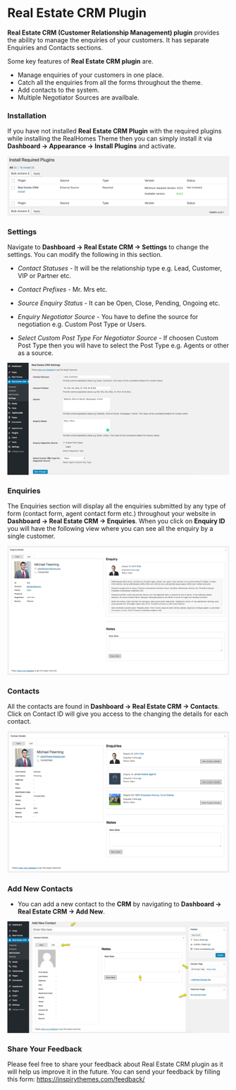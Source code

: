 # Real Estate CRM Plugin

**Real Estate CRM (Customer Relationship Management) plugin** provides the ability to manage the enquiries of your customers. It has separate Enquiries and Contacts sections.

Some key features of **Real Estate CRM plugin** are.

- Manage enquiries of your customers in one place.
- Catch all the enquiries from all the forms throughout the theme.
- Add contacts to the system.
- Multiple Negotiator Sources are availbale.

### **Installation**

If you have not installed **Real Estate CRM Plugin** with the required plugins while installing the RealHomes Theme then you can simply install it via **Dashboard → Appearance → Install Plugins** and activate.

![Real Estate CRM Plugin](images/real-estate-crm/installation.png)

### **Settings**

Navigate to **Dashboard → Real Estate CRM → Settings** to change the settings. You can modify the following in this section.

- *Contact Statuses* - It will be the relationship type e.g. Lead, Customer, VIP or Partner etc.
 
- *Contact Prefixes* - Mr. Mrs etc.
 
- *Source Enquiry Status* - It can be Open, Close, Pending, Ongoing etc.
 
- *Enquiry Negotiator Source* - You have to define the source for negotiation e.g. Custom Post Type or Users.

- *Select Custom Post Type For Negotiator Source* - If choosen Custom Post Type then you will have to select the Post Type e.g. Agents or other as a source.

![Real Estate CRM Plugin](images/real-estate-crm/crm-settings.gif)

### **Enquiries**

The Enquiries section will display all the enquiries submitted by any type of form (contact form, agent contact form etc.) throughout your website in **Dashboard → Real Estate CRM → Enquiries**. When you click on **Enquiry ID** you will have the following view where you can see all the enquiry by a single customer.

![Real Estate CRM Plugin](images/real-estate-crm/enquiry-view.png)

### **Contacts**

All the contacts are found in **Dashboard → Real Estate CRM → Contacts**. Click on Contact ID will give you access to the changing the details for each contact.

![Real Estate CRM Plugin](images/real-estate-crm/contact-view.gif)

### **Add New Contacts**

- You can add a new contact to the **CRM** by navigating to **Dashboard → Real Estate CRM → Add New**.

![Real Estate CRM Plugin](images/real-estate-crm/crm-add-new-contact.png)

### **Share Your Feedback**

Please feel free to share your feedback about Real Estate CRM plugin as it will help us improve it in the future. You can send your feedback by filling this form: https://inspirythemes.com/feedback/